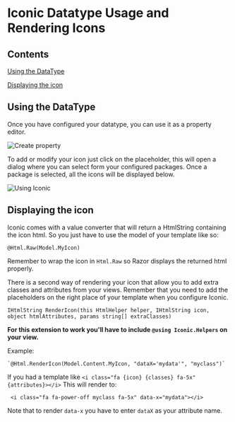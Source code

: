 # Iconic Datatype Usage and Rendering Icons


## Contents

[Using the DataType](#using)

[Displaying the icon](#displaying)

## <a name="using"></a> Using the DataType
Once you have configured your datatype, you can use it as a property editor.

![Create property](../select-editor.png)

To add or modify your icon just click on the placeholder, this will open a dialog where you can select form your configured packages. Once a package is selected, all the icons will be displayed below.

![Using Iconic](../using-iconic.png)


## <a name="displaying"></a> Displaying the icon
Iconic comes with a value converter that will return a HtmlString containing the icon html. So you just have to use the model of your template like so:

```
@Html.Raw(Model.MyIcon)
```

Remember to wrap the icon in `Html.Raw` so Razor displays the returned html properly.


There is a second way of rendering your icon that allow you to add extra classes and attributes from your views. Remember that you need to add the placeholders on the right place of your template when you configure Iconic.

```
IHtmlString RenderIcon(this HtmlHelper helper, IHtmlString icon, object htmlAttributes, params string[] extraClasses)
```

**For this extension to work you'll have to include `@using Iconic.Helpers` on your view.**

Example:

    `@Html.RenderIcon(Model.Content.MyIcon, "dataX='mydata'", "myclass")`

If you had a template like `<i class="fa {icon} {classes} fa-5x" {attributes}></i>` This will render to:

     <i class="fa fa-power-off myclass fa-5x" data-x="mydata"></i>

Note that to render `data-x` you have to enter `dataX` as your attribute name.



